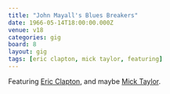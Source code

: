 ```yaml
---
title: "John Mayall's Blues Breakers"
date: 1966-05-14T18:00:00.000Z
venue: v18
categories: gig
board: 8
layout: gig
tags: [eric clapton, mick taylor, featuring]
---
```

Featuring <a href="/wiki/eric+clapton">Eric Clapton</a>, and maybe <a href="/wiki/mick+taylor">Mick Taylor</a>.